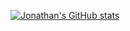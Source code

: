 [![Jonathan's GitHub stats](https://github-readme-stats.vercel.app/api?username=jonathan-grah&count_private=true&show_icons=true&hide=contribs,stars&include_all_commits=true)](https://github.com/anuraghazra/github-readme-stats)

<!--
**jonathan-grah/jonathan-grah** is a ✨ _special_ ✨ repository because its `README.md` (this file) appears on your GitHub profile.

Here are some ideas to get you started:

- 🔭 I’m currently working on ...
- 🌱 I’m currently learning ...
- 👯 I’m looking to collaborate on ...
- 🤔 I’m looking for help with ...
- 💬 Ask me about ...
- 📫 How to reach me: ...
- 😄 Pronouns: ...
- ⚡ Fun fact: ...
-->
